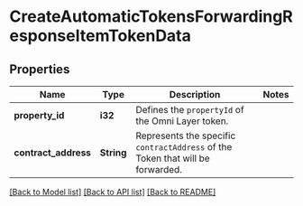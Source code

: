 # CreateAutomaticTokensForwardingResponseItemTokenData

## Properties

Name | Type | Description | Notes
------------ | ------------- | ------------- | -------------
**property_id** | **i32** | Defines the `propertyId` of the Omni Layer token. | 
**contract_address** | **String** | Represents the specific `contractAddress` of the Token that will be forwarded. | 

[[Back to Model list]](../README.md#documentation-for-models) [[Back to API list]](../README.md#documentation-for-api-endpoints) [[Back to README]](../README.md)


